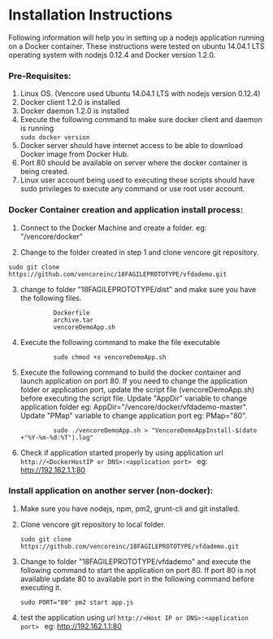 # Installation Instructions

Following information will help you in setting up a nodejs application running on a Docker container.
These instructions were tested on ubuntu 14.04.1 LTS operating system with nodejs 0.12.4 and Docker version 1.2.0.

### Pre-Requisites:
1. Linux OS. (Vencore used Ubuntu 14.04.1 LTS with nodejs version 0.12.4)
2. Docker client 1.2.0 is installed
3. Docker daemon 1.2.0 is installed
4. Execute the following command to make sure docker client and daemon is running               
               ```sudo docker version```
5. Docker server should have internet access to be able to download Docker image from Docker Hub.
6. Port 80 should be available on server where the docker container is being created.
7. Linux user account being used to executing these scripts should have sudo privileges to execute any command or use root user account.

### Docker Container creation and application install process:
1. Connect to the Docker Machine and create a folder. eg: "/vencore/docker"

2. Change to the folder created in step 1 and clone vencore git repository. 

```sudo git clone https://github.com/vencoreinc/18FAGILEPROTOTYPE/vfdademo.git```

3. change to folder "18FAGILEPROTOTYPE/dist" and make sure you have the following files.
                
                Dockerfile
                archive.tar
                vencoreDemoApp.sh
             
4. Execute the following command to make the file executable

                sudo chmod +x vencoreDemoApp.sh

5. Execute the following command to build the docker container and launch application on port 80. If you need to change the application folder or application port, update the script file (vencoreDemoApp.sh) before executing the script file. Update "AppDir" variable to change application folder eg: AppDir="/vencore/docker/vfdademo-master". Update "PMap" variable to change application port eg: PMap="80".

                sudo ./vencoreDemoApp.sh > "VencoreDemoAppInstall-$(date +"%Y-%m-%d:%T").log"

6. Check if application started properly by using application url ```http://<DockerHostIP or DNS>:<application port> ```  eg: http://192.162.1.1:80

### Install application on another server (non-docker):
1. Make sure you have nodejs, npm, pm2, grunt-cli and git installed.
2. Clone vencore git repository to local folder.

	```sudo git clone https://github.com/vencoreinc/18FAGILEPROTOTYPE/vfdademo.git```

3. Change to folder "18FAGILEPROTOTYPE/vfdademo" and execute the following command to start the application on port 80. If port 80 is not available update 80 to available port in the following command before executing it.

	   sudo PORT="80" pm2 start app.js

4. test the application using url ```http://<Host IP or DNS>:<application port> ```  eg: http://192.162.1.1:80